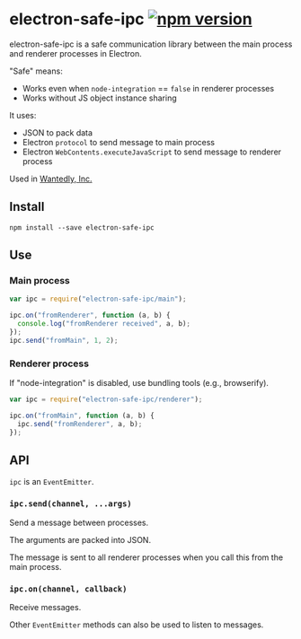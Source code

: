 electron-safe-ipc [![npm version](https://badge.fury.io/js/electron-safe-ipc.svg)](http://badge.fury.io/js/electron-safe-ipc)
================

electron-safe-ipc is a safe communication library between the main process and renderer processes in Electron.

"Safe" means:

* Works even when `node-integration` == `false` in renderer processes
* Works without JS object instance sharing

It uses:

* JSON to pack data
* Electron `protocol` to send message to main process
* Electron `WebContents.executeJavaScript` to send message to renderer process

Used in [Wantedly, Inc.](https://www.wantedly.com/)

Install
----------------

```
npm install --save electron-safe-ipc
```

Use
----------------

### Main process

```js
var ipc = require("electron-safe-ipc/main");

ipc.on("fromRenderer", function (a, b) {
  console.log("fromRenderer received", a, b);
});
ipc.send("fromMain", 1, 2);
```

### Renderer process

If "node-integration" is disabled, use bundling tools (e.g., browserify).

```js
var ipc = require("electron-safe-ipc/renderer");

ipc.on("fromMain", function (a, b) {
  ipc.send("fromRenderer", a, b);
});
```

API
----------------

`ipc` is an `EventEmitter`.

### `ipc.send(channel, ...args)`

Send a message between processes.

The arguments are packed into JSON.

The message is sent to all renderer processes when you call this from the main process.

### `ipc.on(channel, callback)`

Receive messages.

Other `EventEmitter` methods can also be used to listen to messages.
